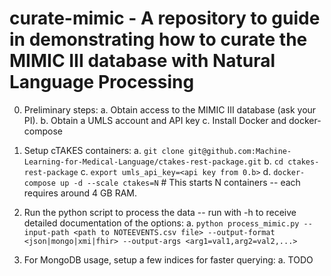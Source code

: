 # curate-mimic - A repository to guide in demonstrating how to curate the MIMIC III database with Natural Language Processing

0. Preliminary steps:
  a. Obtain access to the MIMIC III database (ask your PI).
  b. Obtain a UMLS account and API key
  c. Install Docker and docker-compose

1. Setup cTAKES containers:
  a. ```git clone git@github.com:Machine-Learning-for-Medical-Language/ctakes-rest-package.git```
  b. ```cd ctakes-rest-package```
  c. ```export umls_api_key=<api key from 0.b>```
  d. ```docker-compose up -d --scale ctakes=N```   # This starts N containers -- each requires around 4 GB RAM.

2. Run the python script to process the data -- run with -h to receive detailed documentation of the options:
  a. ```python process_mimic.py --input-path <path to NOTEEVENTS.csv file> --output-format <json|mongo|xmi|fhir> --output-args <arg1=val1,arg2=val2,...>```

3. For MongoDB usage, setup a few indices for faster querying:
  a. TODO

